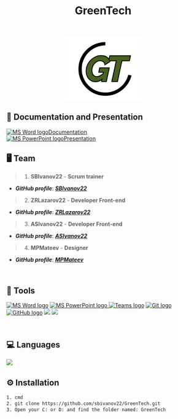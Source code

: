 <h1 align="center">GreenTech</h1>
<br>
<p align="center">
<img width="40%" src="./src/images/logoBlack.png"/>
<br>
 
## 📄 Documentation and Presentation
<a href="https://www.microsoft.com/en-ww/microsoft-365/word"><img src="https://img.icons8.com/fluency/48/000000/microsoft-word-2019.png" alt="MS Word logo" width=20px /></a>[Documentation](docs/GreenTech-documentation.docx)
<br>
<a href="https://www.microsoft.com/en-us/microsoft-365/powerpoint"><img src="https://img.icons8.com/fluency/48/000000/microsoft-powerpoint-2019.png" alt="MS PowerPoint logo" width=20px ></a>[Presentation](docs/GreenTech-presentation.pptx)

## 🖥 Team	<a name = "team"></a>
> 1. **SBIvanov22** - **Scrum trainer**	
   - ***GitHub profile***: [***SBIvanov22***](https://github.com/sbivanov22)	
> 2. **ZRLazarov22** - **Developer Front-end**	
   - ***GitHub profile***: [***ZRLazarov22***](https://github.com/ZlatinLazarov)	
 
> 3. **ASIvanov22** - **Developer Front-end**	
   - ***GitHub profile***: [***ASIvanov22***](https://github.com/ASIvanov22)
 
> 4. **MPMateev** - **Designer**	
   - ***GitHub profile***: [***MPMateev***](https://github.com/MPMateev22)
<br>
 
## 🔨 Tools
<p align="left"> 
<a href="https://www.microsoft.com/en-ww/microsoft-365/word"><img src="https://img.icons8.com/fluency/48/000000/microsoft-word-2019.png" alt="MS Word logo" width=48px /></a>
<a href="https://www.microsoft.com/en-us/microsoft-365/powerpoint"><img src="https://img.icons8.com/fluency/48/000000/microsoft-powerpoint-2019.png" alt="MS PowerPoint logo" width=48px />
<a href="https://www.microsoft.com/bg-bg/microsoft-teams/log-in"><img src="https://admin.kuleuven.be/icts/services/teams/images/Teamslogo/image" alt="Teams logo" width=54px></a>
<a href="https://git-scm.com/"><img src="https://avatars.githubusercontent.com/u/18133?s=200&v=4" alt="Git logo" width=48px></a>
<a href="https://github.com/"><img src="https://developer.sas.com/github-resources/_jcr_content/par/styledcontainer_480618029/par/image.img.png/1558449533927.png" alt="GitHub logo" width=48px></a>
<a href="https://code.visualstudio.com/"><img src="https://img.icons8.com/color/51/null/visual-studio-code-2019.png"/></a>
<a href="https://www.figma.com/"><img src="https://img.icons8.com/fluency/48/null/figma.png"/></a>
</p> 
<br>
 
## 💻 Languages
 
   <p align="left"> 
<img src="https://cloud2data.com/wp-content/uploads/2023/01/HTML-CSS-Review.png" width="120px">
</p>
 

 
## ⚙️ Installation	<a name = "installation"></a>
````	
1. cmd 
2. git clone https://github.com/sbivanov22/GreenTech.git
3. Open your C: or D: and find the folder named: GreenTech
````